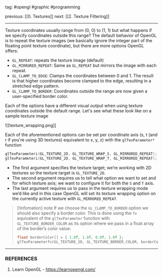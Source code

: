tag: #opengl #graphic #programming 

previous: [[0. Textures]]
next: [[2. Texture Filtering]]

---
Texture coordinates usually range from (0, 0) to (1, 1) but what happens if we specify coordinates outside this range? The default behavior of OpenGL is to repeat the texture images (we basically ignore the integer part of the floating point texture coordinate), but there are more options OpenGL offers:
- `GL_REPEAT`: repeats the texture image (default)
- `GL_MIRRORED_REPEAT`: Same as `GL_REPEAT` but mirrors the image with each repeat.
- `GL_CLAMP_TO_EDGE`: Clamps the coordinates between 0 and 1. The result is that higher coordinates become clamped to the edge, resulting in a stretched edge pattern.
- `GL_CLAMP_TO_BORDER`: Coordinates outside the range are now given a user-specified border color.

Each of the options have a different visual output when using texture coordinates outside the default range. Let's see what these look like on a sample texture image

![[texture_wrapping.png]]

Each of the aforementioned options can be set per coordinate axis (s, t (and r if you're using 3D textures) equivalent to x, y, z) with the `glTexParameter*` function

```cpp
glTexParameteri(GL_TEXTURE_2D, GL_TEXTURE_WRAP_S, GL_MIRRORED_REPEAT);
glTexParameteri(GL_TEXTURE_2D, GL_TEXTURE_WRAP_T, GL_MIRRORED_REPEAT);
```

- The first argument specifies the texture target; we’re working with 2D textures so the texture target is `GL_TEXTURE_2D`.
- The second argument requires us to tell what option we want to set and for which texture axis; we want to configure it for both the `S` and `T` axis.
- The last argument requires us to pass in the texture wrapping mode we’d like and in this case OpenGL will set its texture wrapping option on the currently active texture with `GL_MIRRORED_REPEAT`.

> [!infomation] note
> If we choose the `GL_CLAMP_TO_BORDER` option we should also specify a border color. This is done using the `fv` equivalent of the `glTexParameter` function with `GL_TEXTURE_BORDER_COLOR` as its option where we pass in a float array of the border’s color value:
> ```cpp
> float borderColor[] = { 1.0f, 1.0f, 0.0f, 1.0f };
> glTexParameterfv(GL_TEXTURE_2D, GL_TEXTURE_BORDER_COLOR, borderColor);
> ```

---
### REFERENCES
1. Learn OpenGL - https://learnopengl.com/
